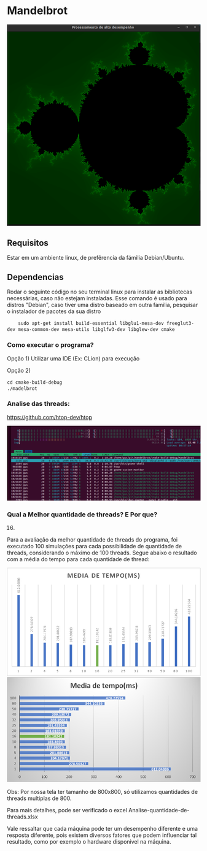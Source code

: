 # Mandelbrot

![img_1.png](img_1.png)

## Requisitos
Estar em um ambiente linux, de prefêrencia da fámilia Debian/Ubuntu.

## Dependencias
Rodar o seguinte código no seu terminal linux para instalar as bibliotecas necessárias, caso não estejam instaladas.
Esse comando é usado para distros "Debian", caso tiver uma distro baseado em outra familia, pesquisar o instalador de pacotes da sua distro
```shell
    sudo apt-get install build-essential libglu1-mesa-dev freeglut3-dev mesa-common-dev mesa-utils libglfw3-dev libglew-dev cmake
```

### Como executar o programa?

Opção 1) Utilizar uma IDE (Ex: CLion) para execução

Opção 2)

```terminal
cd cmake-build-debug
./madelbrot
```



### Analise das threads:

https://github.com/htop-dev/htop

![img.png](img.png)

### Qual a Melhor quantidade de threads? E Por que?

16.

Para a avaliação da melhor quantidade de threads do programa, foi executado 100 simulações para cada possibilidade de quantidade de threads, considerando o máximo de 100 threads. Segue abaixo o resultado com a média do tempo para cada quantidade de thread:

![img_2.png](img_2.png)
![img_3.png](img_3.png)

Obs: Por nossa tela ter tamanho de 800x800, só utilizamos quantidades de threads multiplas de 800.

Para mais detalhes, pode ser verificado o excel Analise-quantidade-de-threads.xlsx

Vale ressaltar que cada máquina pode ter um desempenho diferente e uma resposta diferente, pois existem diversos fatores que podem influenciar tal resultado, como por exemplo o hardware disponivel na máquina.




